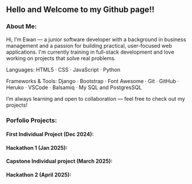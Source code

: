 ## Hello and Welcome to my Github page!!

### About Me:

Hi, I’m Ewan — a junior software developer with a background in business management and a passion for building practical, user-focused web applications. I'm currently training in full-stack development and love working on projects that solve real problems.

Languages:
HTML5 · CSS · JavaScript · Python

Frameworks & Tools:
Django · Bootstrap · Font Awesome · Git · GitHub · Heruko · VSCode · Balsamiq · My SQL and PostgresSQL 

I’m always learning and open to collaboration — feel free to check out my projects!

### Porfolio Projects:

#### First Individual Project (Dec 2024):

#### Hackathon 1 (Jan 2025):

#### Capstone Individual project (March 2025):

#### Hackathon 2 (April 2025):

